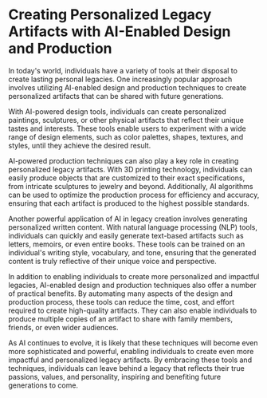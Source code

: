 Creating Personalized Legacy Artifacts with AI-Enabled Design and Production
====================================================================================================================================================

In today's world, individuals have a variety of tools at their disposal to create lasting personal legacies. One increasingly popular approach involves utilizing AI-enabled design and production techniques to create personalized artifacts that can be shared with future generations.

With AI-powered design tools, individuals can create personalized paintings, sculptures, or other physical artifacts that reflect their unique tastes and interests. These tools enable users to experiment with a wide range of design elements, such as color palettes, shapes, textures, and styles, until they achieve the desired result.

AI-powered production techniques can also play a key role in creating personalized legacy artifacts. With 3D printing technology, individuals can easily produce objects that are customized to their exact specifications, from intricate sculptures to jewelry and beyond. Additionally, AI algorithms can be used to optimize the production process for efficiency and accuracy, ensuring that each artifact is produced to the highest possible standards.

Another powerful application of AI in legacy creation involves generating personalized written content. With natural language processing (NLP) tools, individuals can quickly and easily generate text-based artifacts such as letters, memoirs, or even entire books. These tools can be trained on an individual's writing style, vocabulary, and tone, ensuring that the generated content is truly reflective of their unique voice and perspective.

In addition to enabling individuals to create more personalized and impactful legacies, AI-enabled design and production techniques also offer a number of practical benefits. By automating many aspects of the design and production process, these tools can reduce the time, cost, and effort required to create high-quality artifacts. They can also enable individuals to produce multiple copies of an artifact to share with family members, friends, or even wider audiences.

As AI continues to evolve, it is likely that these techniques will become even more sophisticated and powerful, enabling individuals to create even more impactful and personalized legacy artifacts. By embracing these tools and techniques, individuals can leave behind a legacy that reflects their true passions, values, and personality, inspiring and benefiting future generations to come.
